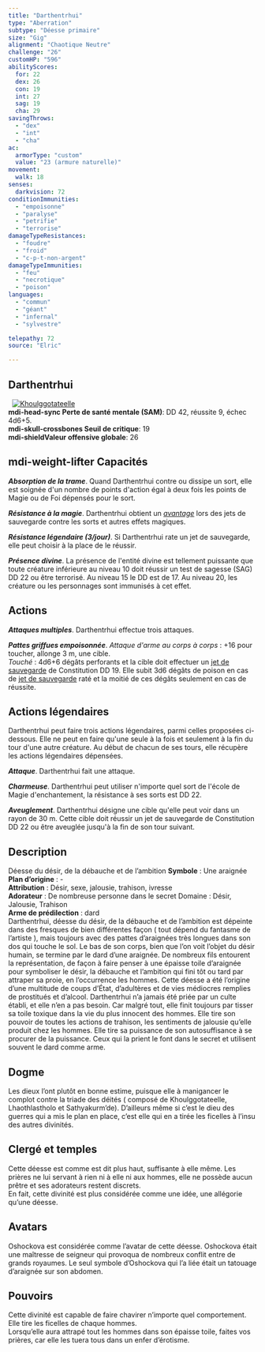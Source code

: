 ```yaml
---
title: "Darthentrhui"
type: "Aberration"
subtype: "Déesse primaire"
size: "Gig"
alignment: "Chaotique Neutre"
challenge: "26"
customHP: "596"
abilityScores:
  for: 22
  dex: 26
  con: 19
  int: 27
  sag: 19
  cha: 29
savingThrows:
  - "dex"
  - "int"
  - "cha"
ac:
  armorType: "custom"
  value: "23 (armure naturelle)"
movement:
  walk: 18
senses:
  darkvision: 72
conditionImmunities:
  - "empoisonne"
  - "paralyse"
  - "petrifie"
  - "terrorise"
damageTypeResistances:
  - "foudre"
  - "froid"
  - "c-p-t-non-argent"
damageTypeImmunities:
  - "feu"
  - "necrotique"
  - "poison"
languages:
  - "commun"
  - "géant"
  - "infernal"
  - "sylvestre"

telepathy: 72
source: "Elric"        

---
```

## Darthentrhui
&nbsp;
[![Khoulggotateelle](https://www.douaratil.fr/illustrations/aberration/darthentrhui300.jpeg)](https://www.douaratil.fr/illustrations/aberration/darthentrhui.jpeg)   
**<v-icon>mdi-head-sync</v-icon> Perte de santé mentale (SAM)**: DD 42, réussite 9, échec 4d6+5.  
**<v-icon>mdi-skull-crossbones</v-icon> Seuil de critique**: 19      
**<v-icon>mdi-shield</v-icon>Valeur offensive globale**: 26   
## <v-icon>mdi-weight-lifter</v-icon> Capacités
_**Absorption de la trame**_. Quand Darthentrhui contre ou dissipe un sort, elle est soignée d'un nombre de points d'action égal à deux fois les points de Magie ou de Foi dépensés pour le sort.   

_**Résistance à la magie**_. Darthentrhui obtient un [_avantage_](/utiliser-les-caracteristiques/#avantage-et-desavantage) lors des jets de sauvegarde contre les sorts et autres effets magiques.  

_**Résistance légendaire (3/jour)**_. Si Darthentrhui rate un jet de sauvegarde, elle peut choisir à la place de le réussir.

_**Présence divine**_. La présence de l'entité divine est tellement puissante que toute créature inférieure au niveau 10 doit réussir un test de sagesse (SAG) DD 22 ou être terrorisé. Au niveau 15 le DD est de 17. Au niveau 20, les créature ou les personnages sont immunisés à cet effet.  



## Actions
_**Attaques multiples**_. Darthentrhui effectue trois attaques.  

_**Pattes griffues empoisonnée**_. _Attaque d'arme au corps à corps_ : +16 pour toucher, allonge 3 m, une cible.  
_Touché_ : 4d6+6 dégâts perforants et la cible doit effectuer un [jet de sauvegarde](/utiliser-les-caracteristiques/#jets-de-sauvegarde) de Constitution DD 19. Elle subit 3d6 dégâts de poison en cas de [jet de sauvegarde](/utiliser-les-caracteristiques/#jets-de-sauvegarde) raté et la moitié de ces dégâts seulement en cas de réussite.


## Actions légendaires
Darthentrhui peut faire trois actions légendaires, parmi celles proposées ci-dessous. Elle ne peut en faire qu'une seule à la fois et seulement à la fin du tour d'une autre créature. Au début de chacun de ses tours, elle récupère les actions légendaires dépensées.

_**Attaque**_. Darthentrhui fait une attaque.

_**Charmeuse**_. Darthentrhui peut utiliser n'importe quel sort de l'école de Magie d'enchantement, la résistance à ses sorts est DD 22.

_**Aveuglement**_. Darthentrhui désigne une cible qu'elle peut voir dans un rayon de 30 m. Cette cible doit réussir un jet de sauvegarde de Constitution DD 22 ou être aveuglée jusqu'à la fin de son tour suivant.

## Description  
Déesse du désir, de la débauche et de l’ambition
**Symbole** : Une araignée  
**Plan d’origine** :  -  
**Attribution** : Désir, sexe, jalousie, trahison, ivresse  
**Adorateur** : De nombreuse personne dans le secret Domaine : Désir, Jalousie, Trahison  
**Arme de prédilection** : dard  
Darthentrhui, déesse du désir, de la débauche et de l’ambition est dépeinte dans des fresques de bien différentes façon ( tout dépend du fantasme de l’artiste ), mais toujours avec des pattes d’araignées très longues dans son dos qui touche le sol. Le bas de son corps, bien que l’on voit l’objet du désir humain, se termine par le dard d’une araignée. De nombreux fils entourent la représentation, de façon à faire penser à une épaisse toile d’araignée pour symboliser le désir, la débauche et l’ambition qui fini tôt ou tard par attraper sa proie, en l’occurrence les hommes. Cette déesse a été l’origine d’une multitude de coups d’État, d’adultères et de vies médiocres remplies de prostitués et d’alcool.   Darthentrhui n’a jamais été priée par un culte établi, et elle n’en a pas besoin. Car malgré tout, elle finit toujours par tisser sa toile toxique dans la vie du plus innocent des hommes. Elle tire son pouvoir de toutes les actions de trahison, les sentiments de jalousie qu’elle produit chez les hommes. Elle tire sa puissance de son autosuffisance à se procurer de la puissance. Ceux qui la prient le font dans le secret et utilisent souvent le dard comme arme.   

## Dogme  
Les dieux l’ont plutôt en bonne estime, puisque elle à manigancer le complot contre la triade des déités ( composé de Khoulggotateelle, Lhaothlastholo et Sathyakurm’de). D’ailleurs même si c’est le dieu des guerres qui a mis le plan en place, c’est elle qui en a tirée les ficelles à l’insu des autres divinités.  

## Clergé et temples  
Cette déesse est comme est dit plus haut, suffisante à elle même. Les prières ne lui servant à rien ni à elle ni aux hommes, elle ne possède aucun prêtre et ses adorateurs restent discrets.  
En fait, cette divinité est plus considérée comme une idée, une allégorie qu’une déesse.  

## Avatars  
Oshockova est considérée comme l’avatar de cette déesse. Oshockova était une maîtresse de seigneur qui provoqua de nombreux conflit entre de grands royaumes. Le seul symbole d’Oshockova qui l’a liée était un tatouage d’araignée sur son abdomen.  

## Pouvoirs  
Cette divinité est capable de faire chavirer n’importe quel comportement. Elle tire les ficelles de chaque hommes.   
Lorsqu’elle aura attrapé tout les hommes dans son épaisse toile, faites vos prières, car elle les tuera tous dans un enfer d’érotisme.  

